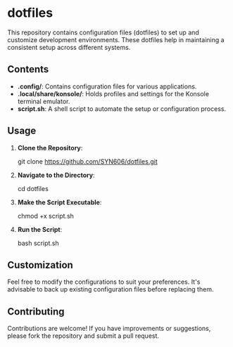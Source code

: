 dotfiles
========

This repository contains configuration files (dotfiles) to set up and customize development environments. These dotfiles help in maintaining a consistent setup across different systems.

Contents
--------

*   **.config/**: Contains configuration files for various applications.
*   **.local/share/konsole/**: Holds profiles and settings for the Konsole terminal emulator.
*   **script.sh**: A shell script to automate the setup or configuration process.

Usage
-----

1.  **Clone the Repository**:

    git clone https://github.com/SYN606/dotfiles.git

3.  **Navigate to the Directory**:

    cd dotfiles

5.  **Make the Script Executable**:

    chmod +x script.sh

7.  **Run the Script**:

    bash script.sh

Customization
-------------

Feel free to modify the configurations to suit your preferences. It's advisable to back up existing configuration files before replacing them.

Contributing
------------

Contributions are welcome! If you have improvements or suggestions, please fork the repository and submit a pull request.
